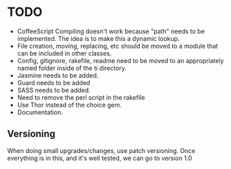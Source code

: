 # TODO
  
* CoffeeScript Compiling doesn't work because "path" needs to be implemented. The idea is to make this a dynamic lookup.
* File creation, moving, replacing, etc should be moved to a module that can be included in other classes.
* Config, gitignore, rakefile, readme need to be moved to an appropriately named folder inside of the ti directory.
* Jasmine needs to be added.
* Guard needs to be added
* SASS needs to be added.
* Need to remove the perl script in the rakefile
* Use Thor instead of the choice gem.
* Documentation.

## Versioning

When doing small upgrades/changes, use patch versioning.
Once everything is in this, and it's well tested, we can go to version
1.0
